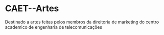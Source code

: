 # CAET--Artes

Destinado a artes feitas pelos membros da direitoria de marketing do centro academico de engenharia de telecomunicações
